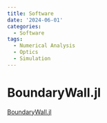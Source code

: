 ```yaml
---
title: Software
date: '2024-06-01'
categories:
  - Software
tags:
  - Numerical Analysis
  - Optics
  - Simulation
---
```


# BoundaryWall.jl

[BoundaryWall.jl](https://github.com/biestro/BoundaryWall.jl)


